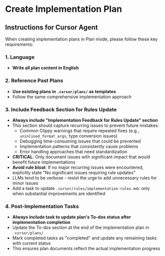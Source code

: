 # Create Implementation Plan

## Instructions for Cursor Agent

When creating implementation plans in Plan mode, please follow these key requirements:

### 1. Language
- **Write all plan content in English**

### 2. Reference Past Plans
- **Use existing plans in `.cursor/plans/` as templates**
- Follow the same comprehensive implementation approach

### 3. Include Feedback Section for Rules Update
- **Always include "Implementation Feedback for Rules Update" section**
- This section should capture recurring issues to prevent future mistakes:
  - Common Clippy warnings that require repeated fixes (e.g., `uninlined_format_args`, type conversion issues)
  - Debugging time-consuming issues that could be prevented
  - Implementation patterns that consistently cause problems
  - Error handling approaches that need standardization
- **CRITICAL**: Only document issues with significant impact that would benefit future implementations
- **Avoid rule bloat**: If no major recurring issues were encountered, explicitly state "No significant issues requiring rule updates"
- LLMs tend to be verbose - resist the urge to add unnecessary rules for minor issues
- Add a task to update `.cursor/rules/implementation-rules.mdc` only when substantial improvements are identified

### 4. Post-Implementation Tasks
- **Always include task to update plan's To-dos status after implementation completion**
- Update the To-dos section at the end of the implementation plan in `.cursor/plans/`
- Mark completed tasks as "completed" and update any remaining tasks with current status
- This ensures plan documents reflect the actual implementation progress
